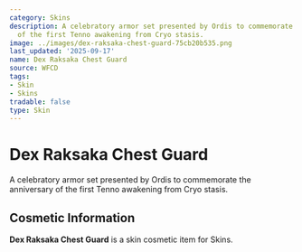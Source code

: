 ```yaml
---
category: Skins
description: A celebratory armor set presented by Ordis to commemorate the anniversary
  of the first Tenno awakening from Cryo stasis.
image: ../images/dex-raksaka-chest-guard-75cb20b535.png
last_updated: '2025-09-17'
name: Dex Raksaka Chest Guard
source: WFCD
tags:
- Skin
- Skins
tradable: false
type: Skin
---
```


# Dex Raksaka Chest Guard

A celebratory armor set presented by Ordis to commemorate the anniversary of the first Tenno awakening from Cryo stasis.

## Cosmetic Information

**Dex Raksaka Chest Guard** is a skin cosmetic item for Skins.

